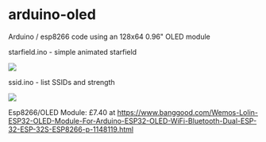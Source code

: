 # arduino-oled
Arduino / esp8266 code using  an 128x64 0.96" OLED module


starfield.ino - simple animated starfield

![](http://i.imgur.com/kedhB8Im.jpg)

ssid.ino - list SSIDs and strength

![](http://i.imgur.com/NQnbHyIm.jpg)

Esp8266/OLED Module: £7.40 at https://www.banggood.com/Wemos-Lolin-ESP32-OLED-Module-For-Arduino-ESP32-OLED-WiFi-Bluetooth-Dual-ESP-32-ESP-32S-ESP8266-p-1148119.html
